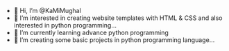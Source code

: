 - 👋 Hi, I’m @KaMiMughal
- 👀 I’m interested in creating website templates with HTML & CSS and also interested in python programming...
- 🌱 I’m currently learning advance python programming
- 💞️ I’m creating some basic projects in python programming language...

<!---
KaMiMughal/KaMiMughal is a ✨ special ✨ repository because its `README.md` (this file) appears on your GitHub profile.
You can click the Preview link to take a look at your changes.
--->
